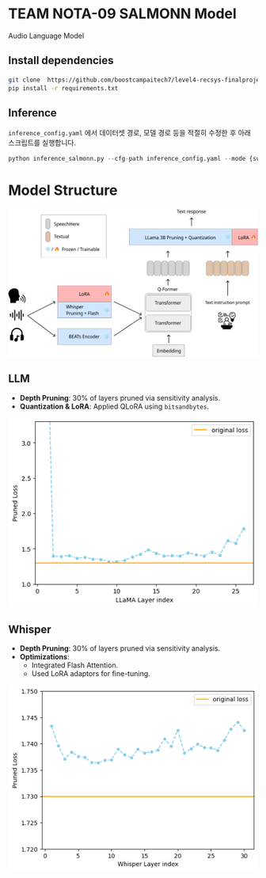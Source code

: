 # TEAM NOTA-09 SALMONN Model
Audio Language Model

## Install dependencies
```bash
git clone  https://github.com/boostcampaitech7/level4-recsys-finalproject-hackathon-recsys-08-lv3
pip install -r requirements.txt
```

## Inference
`inference_config.yaml` 에서 데이터셋 경로, 모델 경로 등을 적절히 수정한 후 아래 스크립트를 실행합니다.
```python
python inference_salmonn.py --cfg-path inference_config.yaml --mode {submission_asr, submission_aac}
```

# Model Structure

![Model Structure](./img/structure.png)

## LLM
- **Depth Pruning**: 30% of layers pruned via sensitivity analysis.
- **Quantization & LoRA**: Applied QLoRA using `bitsandbytes`.

![Model Structure](./img/llama.png)

## Whisper
- **Depth Pruning**: 30% of layers pruned via sensitivity analysis.
- **Optimizations**:
  - Integrated Flash Attention.
  - Used LoRA adaptors for fine-tuning.

![Model Structure](./img/whisper.png)
